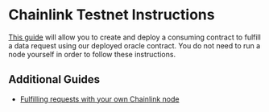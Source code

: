 # Chainlink Testnet Instructions

[This guide](https://docs.chain.link/docs/example-walkthrough) will allow you to create and deploy a consuming contract to fulfill a data request using our deployed oracle contract. You do not need to run a node yourself in order to follow these instructions.

## Additional Guides

- [Fulfilling requests with your own Chainlink node](https://docs.chain.link/docs/fulfilling-requests)
